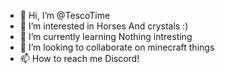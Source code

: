 - 👋 Hi, I’m @TescoTime
- 👀 I’m interested in  Horses And crystals :)
- 🌱 I’m currently learning Nothing intresting 
- 💞️ I’m looking to collaborate on minecraft things 
- 📫 How to reach me Discord!

<!---
TescoTime/TescoTime is a ✨ special ✨ repository because its `README.md` (this file) appears on your GitHub profile.
You can click the Preview link to take a look at your changes.
--->
